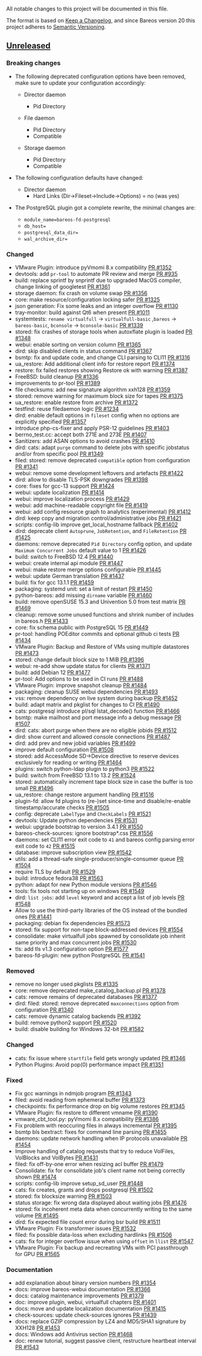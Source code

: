 All notable changes to this project will be documented in this file.

The format is based on [Keep a Changelog](https://keepachangelog.com/en/1.0.0/),
and since Bareos version 20 this project adheres to [Semantic Versioning](https://semver.org/spec/v2.0.0.html).

## [Unreleased]

### Breaking changes
- The following deprecated configuration options have been removed, make sure to update your configuration accordingly:
   * Director daemon
     * Pid Directory
     
   * File daemon
     * Pid Directory
     * Compatible
     
   * Storage daemon
     * Pid Directory
     * Compatible

- The following configuration defaults have changed:
   * Director daemon
     * Hard Links (Dir->Fileset->Include->Options) = no (was yes)

- The PostgreSQL plugin got a complete rewrite, the minimal changes are:
   * `module_name=bareos-fd-postgresql`
   * `db_host=`
   * `postgresql_data_dir=`
   * `wal_archive_dir=`

### Changed
- VMware Plugin: introduce pyVmomi 8.x compatibility [PR #1352]
- devtools: add `pr-tool` to automate PR review and merge [PR #935]
- build: replace sprintf by snprintf due to upgraded MacOS compiler, change linking of googletest [PR #1361]
- storage daemon: fix crash on volume swap [PR #1356]
- core: make resource/configuration locking safer [PR #1325]
- json generation: Fix some leaks and an integer overflow [PR #1130]
- tray-monitor: build against Qt6 when present [PR #1011]
- systemtests: `rename virtualfull` -> `virtualfull-basic` ,`bareos` -> `bareos-basic`, `bconsole` -> `bconsole-basic` [PR #1339]
- stored: fix crashes of storage tools when autoxflate plugin is loaded [PR #1348]
- webui: enable sorting on version column [PR #1365]
- dird: skip disabled clients in status command [PR #1367]
- bsmtp: fix and update code, and change CLI parsing to CLI11 [PR #1316]
- ua_restore: Add additional client info for restore report [PR #1374]
- restore: fix failed restores showing Restore ok with warning [PR #1387]
- FreeBSD: build cleanup [PR #1336]
- improvements to pr-tool [PR #1389]
- file checksums: add new signature algorithm xxh128 [PR #1359]
- stored: remove warning for maximum block size for tapes [PR #1375]
- ua_restore: enable restore from archive [PR #1372]
- testfind: reuse filedaemon logic [PR #1234]
- dird: enable default options in `fileset` config when no options are explicitly specified [PR #1357]
- introduce php-cs-fixer and apply PSR-12 guidelines [PR #1403]
- berrno_test.cc: accept both 271E and 273E [PR #1407]
- Sanitizers: add ASAN options to avoid crashes [PR #1410]
- dird: cats: adapt `purge` command to delete jobs with specific jobstatus and/or from specific pool [PR #1349]
- filed: stored: remove deprecated `compatible` option from configuration  [PR #1341]
- webui: remove some development leftovers and artefacts [PR #1422]
- dird: allow to disable TLS-PSK downgrades [PR #1398]
- core: fixes for gcc-13 support [PR #1424]
- webui: update localization [PR #1414]
- webui: improve localization process [PR #1429]
- webui: add machine-readable copyright file [PR #1419]
- webui: add config resource graph to analytics (experimental) [PR #1412]
- dird: keep copy and migration control/administrative jobs [PR #1421]
- scripts: config-lib improve get_local_hostname fallback [PR #1402]
- dird: deprecate client `Autoprune`, `JobRetention`, and `FileRetention` [PR #1425]
- daemons: remove deprecated `Pid Directory` config option, and update `Maximum Concurrent Jobs` default value to 1 [PR #1426]
- build: switch to FreeBSD 12.4 [PR #1440]
- webui: create internal api module [PR #1447]
- webui: make restore merge options configurable [PR #1445]
- webui: update German translation [PR #1437]
- build: fix for gcc 13.1.1 [PR #1459]
- packaging: systemd unit: set a limit of restart [PR #1450]
- python-bareos: add missing `dirname` variable [PR #1460]
- build: remove openSUSE 15.3 and Univention 5.0 from test matrix [PR #1469]
- cleanup: remove some unused functions and shrink number of includes in bareos.h [PR #1433]
- core: fix schema public with PostgreSQL 15 [PR #1449]
- pr-tool: handling POEditor commits and optional github ci tests [PR #1434]
- VMware Plugin: Backup and Restore of VMs using multiple datastores [PR #1473]
- stored: change default block size to 1 MiB [PR #1396]
- webui: re-add show update status for clients [PR #1371]
- build: add Debian 12 [PR #1477]
- pr-tool: Add options to be used in CI runs [PR #1488]
- VMware Plugin: improve snapshot cleanup [PR #1484]
- packaging: cleanup SUSE webui dependencies [PR #1493]
- vss: remove dependency on live system during backup [PR #1452]
- build: adapt matrix and pkglist for changes to CI [PR #1490]
- cats: postgresql introduce pl/sql lstat_decode() function [PR #1466]
- bsmtp: make mailhost and port message info a debug message [PR #1507]
- dird: cats: abort purge when there are no eligible jobids [PR #1512]
- dird: show current and allowed console connections [PR #1487]
- dird: add prev and new jobid variables [PR #1499]
- improve default configuration [PR #1508]
- stored: add AccessMode SD->Device directive to reserve devices exclusively for reading or writing [PR #1464]
- plugins: switch python-ldap plugin to  python3 [PR #1522]
- build: switch from FreeBSD 13.1 to 13.2 [PR #1524]
- stored: automatically increment tape block size in case the buffer is too small [PR #1496]
- ua_restore: change restore argument handling [PR #1516]
- plugin-fd: allow fd plugins to (re-)set since-time and disable/re-enable timestamp/accurate checks [PR #1505]
- config: deprecate `LabelType` and `CheckLabels` [PR #1521]
- devtools: Update python dependencies [PR #1531]
- webui: upgrade bootstrap to version 3.4.1 [PR #1550]
- bareos-check-sources: ignore bootstrap*.css [PR #1556]
- daemons: set CLI11 error exit code to `41` and bareos config parsing error exit code to `42` [PR #1515]
- database: improve subscription view [PR #1542]
- utils: add a thread-safe single-producer/single-consumer queue [PR #1504]
- require TLS by default [PR #1529]
- build: introduce fedora38 [PR #1563]
- python: adapt for new Python module versions [PR #1546]
- tools: fix tools not starting up on windows  [PR #1549]
- dird: `list jobs`: add `level` keyword and accept a list of job levels [PR #1548]
- Allow to use the third-party libraries of the OS instead of the bundled ones [PR #1441]
- packaging: debian fix dependencies [PR #1573]
- stored: fix support for non-tape block-addressed devices [PR #1554]
- consolidate: make virtualfull jobs spawned by consolidate job inherit same priority and max concurrent jobs [PR #1530]
- tls: add tls v1.3 configuration option [PR #1577]
- bareos-fd-plugin: new python PostgreSQL [PR #1541]

### Removed
- remove no longer used pkglists [PR #1335]
- core: remove deprecated make_catalog_backup.pl [PR #1378]
- cats: remove remains of deprecated databases [PR #1377]
- dird: filed: stored: remove deprecated `maxconnections` option from configuration [PR #1340]
- cats: remove dynamic catalog backends [PR #1392]
- build: remove python2 support [PR #1520]
- build: disable building for Windows 32-bit [PR #1582]

### Changed
- cats: fix issue where `startfile` field gets wrongly updated [PR #1346]
- Python Plugins: Avoid pop(0) performance impact [PR #1351]

### Fixed
- Fix gcc warnings in ndmjob program [PR #1343]
- filed: avoid reading from ephemeral buffer [PR #1373]
- checkpoints: fix performance drop on big volume restores [PR #1345]
- VMware Plugin: fix restore to different vmname [PR #1390]
- vmware_cbt_tool.py: pyVmomi 8.x compatibility [PR #1386]
- Fix problem with reoccuring files in always incremental [PR #1395]
- bsmtp bls bextract: fixes for command line parsing [PR #1455]
- daemons: update network handling when IP protocols unavailable [PR #1454]
- Improve handling of catalog requests that try to reduce VolFiles, VolBlocks and VolBytes [PR #1431]
- filed: fix off-by-one error when resizing acl buffer [PR #1479]
- Consolidate: fix for consolidate job's client name not being correctly shown [PR #1474]
- scripts: config-lib improve setup_sd_user [PR #1448]
- cats: fix creates, grants and drops postgresql [PR #1502]
- stored: fix blocksize warning [PR #1503]
- status storage: fix wrong data displayed about waiting jobs [PR #1476]
- stored: fix incoherent meta data when concurrently writing to the same volume [PR #1495]
- dird: fix expected file count error during bsr build  [PR #1511]
- VMware Plugin: Fix transformer issues [PR #1532]
- filed: fix possible data-loss when excluding hardlinks [PR #1506]
- cats: fix for integer overflow issue when using `offset` in `llist` [PR #1547]
- VMware Plugin: Fix backup and recreating VMs with PCI passthrough for GPU [PR #1565]

### Documentation
- add explanation about binary version numbers [PR #1354]
- docs: improve bareos-webui documentation [PR #1366]
- docs: catalog maintenance improvements [PR #1379]
- doc: improve plugin, webui, virtualfull chapters [PR #1401]
- docs: move and update localization documentation [PR #1415]
- check-sources: update check-sources ignores [PR #1439]
- docs: replace GZIP compression by LZ4 and MD5/SHA1 signature by XXH128 [PR #1453]
- docs: Windows add Antivirus section [PR #1468]
- doc: renew tutorial, suggest passive client, restructure heartbeat interval [PR #1543]

[PR #935]: https://github.com/bareos/bareos/pull/935
[PR #1011]: https://github.com/bareos/bareos/pull/1011
[PR #1130]: https://github.com/bareos/bareos/pull/1130
[PR #1234]: https://github.com/bareos/bareos/pull/1234
[PR #1316]: https://github.com/bareos/bareos/pull/1316
[PR #1325]: https://github.com/bareos/bareos/pull/1325
[PR #1335]: https://github.com/bareos/bareos/pull/1335
[PR #1336]: https://github.com/bareos/bareos/pull/1336
[PR #1339]: https://github.com/bareos/bareos/pull/1339
[PR #1340]: https://github.com/bareos/bareos/pull/1340
[PR #1341]: https://github.com/bareos/bareos/pull/1341
[PR #1343]: https://github.com/bareos/bareos/pull/1343
[PR #1345]: https://github.com/bareos/bareos/pull/1345
[PR #1346]: https://github.com/bareos/bareos/pull/1346
[PR #1348]: https://github.com/bareos/bareos/pull/1348
[PR #1349]: https://github.com/bareos/bareos/pull/1349
[PR #1351]: https://github.com/bareos/bareos/pull/1351
[PR #1352]: https://github.com/bareos/bareos/pull/1352
[PR #1354]: https://github.com/bareos/bareos/pull/1354
[PR #1356]: https://github.com/bareos/bareos/pull/1356
[PR #1357]: https://github.com/bareos/bareos/pull/1357
[PR #1359]: https://github.com/bareos/bareos/pull/1359
[PR #1361]: https://github.com/bareos/bareos/pull/1361
[PR #1365]: https://github.com/bareos/bareos/pull/1365
[PR #1366]: https://github.com/bareos/bareos/pull/1366
[PR #1367]: https://github.com/bareos/bareos/pull/1367
[PR #1371]: https://github.com/bareos/bareos/pull/1371
[PR #1372]: https://github.com/bareos/bareos/pull/1372
[PR #1373]: https://github.com/bareos/bareos/pull/1373
[PR #1374]: https://github.com/bareos/bareos/pull/1374
[PR #1375]: https://github.com/bareos/bareos/pull/1375
[PR #1377]: https://github.com/bareos/bareos/pull/1377
[PR #1378]: https://github.com/bareos/bareos/pull/1378
[PR #1379]: https://github.com/bareos/bareos/pull/1379
[PR #1386]: https://github.com/bareos/bareos/pull/1386
[PR #1387]: https://github.com/bareos/bareos/pull/1387
[PR #1389]: https://github.com/bareos/bareos/pull/1389
[PR #1390]: https://github.com/bareos/bareos/pull/1390
[PR #1392]: https://github.com/bareos/bareos/pull/1392
[PR #1395]: https://github.com/bareos/bareos/pull/1395
[PR #1396]: https://github.com/bareos/bareos/pull/1396
[PR #1398]: https://github.com/bareos/bareos/pull/1398
[PR #1401]: https://github.com/bareos/bareos/pull/1401
[PR #1402]: https://github.com/bareos/bareos/pull/1402
[PR #1403]: https://github.com/bareos/bareos/pull/1403
[PR #1407]: https://github.com/bareos/bareos/pull/1407
[PR #1410]: https://github.com/bareos/bareos/pull/1410
[PR #1412]: https://github.com/bareos/bareos/pull/1412
[PR #1414]: https://github.com/bareos/bareos/pull/1414
[PR #1415]: https://github.com/bareos/bareos/pull/1415
[PR #1419]: https://github.com/bareos/bareos/pull/1419
[PR #1421]: https://github.com/bareos/bareos/pull/1421
[PR #1422]: https://github.com/bareos/bareos/pull/1422
[PR #1424]: https://github.com/bareos/bareos/pull/1424
[PR #1425]: https://github.com/bareos/bareos/pull/1425
[PR #1426]: https://github.com/bareos/bareos/pull/1426
[PR #1429]: https://github.com/bareos/bareos/pull/1429
[PR #1431]: https://github.com/bareos/bareos/pull/1431
[PR #1433]: https://github.com/bareos/bareos/pull/1433
[PR #1434]: https://github.com/bareos/bareos/pull/1434
[PR #1437]: https://github.com/bareos/bareos/pull/1437
[PR #1439]: https://github.com/bareos/bareos/pull/1439
[PR #1440]: https://github.com/bareos/bareos/pull/1440
[PR #1441]: https://github.com/bareos/bareos/pull/1441
[PR #1445]: https://github.com/bareos/bareos/pull/1445
[PR #1447]: https://github.com/bareos/bareos/pull/1447
[PR #1448]: https://github.com/bareos/bareos/pull/1448
[PR #1449]: https://github.com/bareos/bareos/pull/1449
[PR #1450]: https://github.com/bareos/bareos/pull/1450
[PR #1452]: https://github.com/bareos/bareos/pull/1452
[PR #1453]: https://github.com/bareos/bareos/pull/1453
[PR #1454]: https://github.com/bareos/bareos/pull/1454
[PR #1455]: https://github.com/bareos/bareos/pull/1455
[PR #1459]: https://github.com/bareos/bareos/pull/1459
[PR #1460]: https://github.com/bareos/bareos/pull/1460
[PR #1464]: https://github.com/bareos/bareos/pull/1464
[PR #1466]: https://github.com/bareos/bareos/pull/1466
[PR #1468]: https://github.com/bareos/bareos/pull/1468
[PR #1469]: https://github.com/bareos/bareos/pull/1469
[PR #1473]: https://github.com/bareos/bareos/pull/1473
[PR #1474]: https://github.com/bareos/bareos/pull/1474
[PR #1476]: https://github.com/bareos/bareos/pull/1476
[PR #1477]: https://github.com/bareos/bareos/pull/1477
[PR #1479]: https://github.com/bareos/bareos/pull/1479
[PR #1484]: https://github.com/bareos/bareos/pull/1484
[PR #1487]: https://github.com/bareos/bareos/pull/1487
[PR #1488]: https://github.com/bareos/bareos/pull/1488
[PR #1490]: https://github.com/bareos/bareos/pull/1490
[PR #1493]: https://github.com/bareos/bareos/pull/1493
[PR #1495]: https://github.com/bareos/bareos/pull/1495
[PR #1496]: https://github.com/bareos/bareos/pull/1496
[PR #1499]: https://github.com/bareos/bareos/pull/1499
[PR #1502]: https://github.com/bareos/bareos/pull/1502
[PR #1503]: https://github.com/bareos/bareos/pull/1503
[PR #1504]: https://github.com/bareos/bareos/pull/1504
[PR #1505]: https://github.com/bareos/bareos/pull/1505
[PR #1506]: https://github.com/bareos/bareos/pull/1506
[PR #1507]: https://github.com/bareos/bareos/pull/1507
[PR #1508]: https://github.com/bareos/bareos/pull/1508
[PR #1511]: https://github.com/bareos/bareos/pull/1511
[PR #1512]: https://github.com/bareos/bareos/pull/1512
[PR #1515]: https://github.com/bareos/bareos/pull/1515
[PR #1516]: https://github.com/bareos/bareos/pull/1516
[PR #1520]: https://github.com/bareos/bareos/pull/1520
[PR #1521]: https://github.com/bareos/bareos/pull/1521
[PR #1522]: https://github.com/bareos/bareos/pull/1522
[PR #1524]: https://github.com/bareos/bareos/pull/1524
[PR #1529]: https://github.com/bareos/bareos/pull/1529
[PR #1530]: https://github.com/bareos/bareos/pull/1530
[PR #1531]: https://github.com/bareos/bareos/pull/1531
[PR #1532]: https://github.com/bareos/bareos/pull/1532
[PR #1541]: https://github.com/bareos/bareos/pull/1541
[PR #1542]: https://github.com/bareos/bareos/pull/1542
[PR #1543]: https://github.com/bareos/bareos/pull/1543
[PR #1546]: https://github.com/bareos/bareos/pull/1546
[PR #1547]: https://github.com/bareos/bareos/pull/1547
[PR #1548]: https://github.com/bareos/bareos/pull/1548
[PR #1549]: https://github.com/bareos/bareos/pull/1549
[PR #1550]: https://github.com/bareos/bareos/pull/1550
[PR #1554]: https://github.com/bareos/bareos/pull/1554
[PR #1556]: https://github.com/bareos/bareos/pull/1556
[PR #1563]: https://github.com/bareos/bareos/pull/1563
[PR #1565]: https://github.com/bareos/bareos/pull/1565
[PR #1573]: https://github.com/bareos/bareos/pull/1573
[PR #1577]: https://github.com/bareos/bareos/pull/1577
[PR #1582]: https://github.com/bareos/bareos/pull/1582
[unreleased]: https://github.com/bareos/bareos/tree/master
